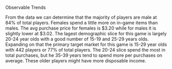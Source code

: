 Observable Trends

From the data we can determine that the majority of players are male at 84% of total players. Females spend a little more on in-game items than males. The avg purchase price for females is $3.20 while for males it is slightly lower at $3.02. The lagest demographic slice for this game is largely 20-24 year olds with a good number of 15-19 and 25-29 years olds. Expanding on that the primary target market for this game is 15-29 year olds with 442 players or 77% of total players. The 20-24 slice spend the most in total purchases, but he 35-39 years tend to spend more per purchases on average. These older players might have more disposable income.